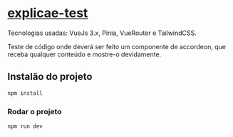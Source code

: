 # [explicae-test](https://explicae-test.vercel.app/)

Tecnologias usadas: VueJs 3.x, Pinia, VueRouter e TailwindCSS.

Teste de código onde deverá ser feito um componente de accordeon, que receba qualquer conteúdo e mostre-o devidamente.


## Instalão do projeto

```sh
npm install
```

### Rodar o projeto

```sh
npm run dev
``` 
